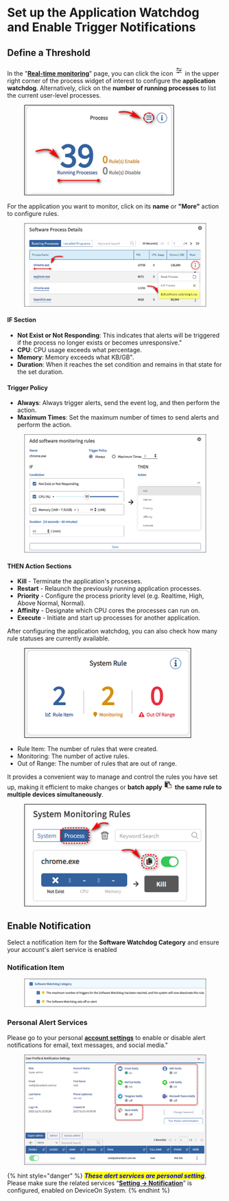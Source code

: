 # Set up the Application Watchdog and Enable Trigger Notifications

## Define a Threshold

In the "[**Real-time monitoring**](../web-user-interface/device-management/real-time-monitoring-and-rule-engine.md#real-time-monitoring)" page, you can click the icon ![](<../.gitbook/assets/image (106).png>) in the upper right corner of the process widget of interest to configure the **application watchdog**. Alternatively, click on the **number of running processes** to list the current user-level processes.

<figure><img src="../.gitbook/assets/image (115).png" alt=""><figcaption></figcaption></figure>

For the application you want to monitor, click on its **name** or **"More"** action to configure rules.

<figure><img src="../.gitbook/assets/image (116).png" alt=""><figcaption></figcaption></figure>

#### IF Section

* **Not Exist or Not Responding**: This indicates that alerts will be triggered if the process no longer exists or becomes unresponsive."
* **CPU**: CPU usage exceeds what percentage.
* **Memory**: Memory exceeds what KB/GB".
* **Duration**: When it reaches the set condition and remains in that state for the set duration.

#### Trigger Policy

* **Always**: Always trigger alerts, send the event log, and then perform the action.
* **Maximum Times**: Set the maximum number of times to send alerts and perform the action.

<figure><img src="../.gitbook/assets/image (117).png" alt=""><figcaption></figcaption></figure>

#### THEN Action Sections

* **Kill** - Terminate the application's processes.
* **Restart** - Relaunch the previously running application processes.
* **Priority** - Configure the process priority level (e.g. Realtime, High, Above Normal, Normal).
* **Affinity** - Designate which CPU cores the processes can run on.
* **Execute** - Initiate and start up processes for another application.

After configuring the application watchdog, you can also check how many rule statuses are currently available.

<figure><img src="../.gitbook/assets/image (118).png" alt=""><figcaption></figcaption></figure>

* Rule Item: The number of rules that were created.
* Monitoring: The number of active rules.
* Out of Range: The number of rules that are out of range.

It provides a convenient way to manage and control the rules you have set up, making it efficient to make changes or **batch apply** ![](<../.gitbook/assets/image (24).png>) **the same rule to multiple devices simultaneously**.

<figure><img src="../.gitbook/assets/image (119).png" alt=""><figcaption></figcaption></figure>



## Enable Notification

Select a notification item for the **Software Watchdog Category** and ensure your account's alert service is enabled

### Notification Item

<figure><img src="../.gitbook/assets/image (120).png" alt=""><figcaption></figcaption></figure>

### Personal Alert Services

Please go to your personal [**account settings**](../web-user-interface/account-management.md#notification) to enable or disable alert notifications for email, text messages, and social media."

<figure><img src="../.gitbook/assets/image (113).png" alt=""><figcaption></figcaption></figure>

{% hint style="danger" %}
_<mark style="color:blue;">**These alert services are personal setting**</mark>_. Please make sure the related services “[**Setting -> Notification**](../web-user-interface/system-setting.md#notification)” is configured, enabled on DeviceOn System.
{% endhint %}
